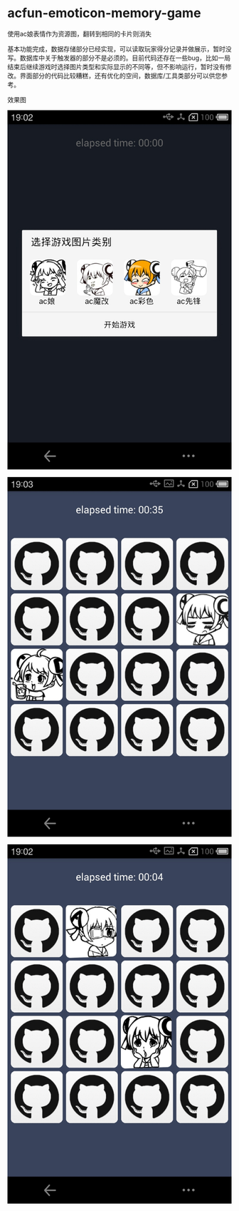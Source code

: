 # acfun-emoticon-memory-game
 使用ac娘表情作为资源图，翻转到相同的卡片则消失
 
 基本功能完成，数据存储部分已经实现，可以读取玩家得分记录并做展示，暂时没写。数据库中关于触发器的部分不是必须的。目前代码还存在一些bug，比如一局结束后继续游戏时选择图片类型和实际显示的不同等，但不影响运行，暂时没有修改。界面部分的代码比较糟糕，还有优化的空间，数据库/工具类部分可以供您参考。

效果图

![image](https://github.com/aquarius520/acfun-emoticon-memory-game/blob/master/screenshot/screenshot1.jpg?raw=true)

![image](https://github.com/aquarius520/acfun-emoticon-memory-game/blob/master/screenshot/screenshot2.jpg?raw=true)

![image](https://github.com/aquarius520/acfun-emoticon-memory-game/blob/master/screenshot/screenshot3.jpg?raw=true)
